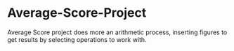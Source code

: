 # Average-Score-Project
Average Score project does more an arithmetic process, inserting figures to get results by selecting operations to work with.
